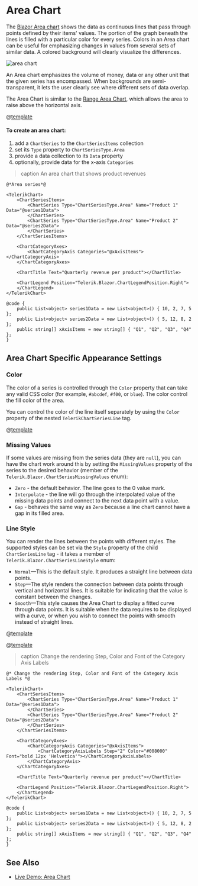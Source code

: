 
# Area Chart

The <a href="https://www.telerik.com/blazor-ui/area-chart" target="_blank">Blazor Area chart</a> shows the data as continuous lines that pass through points defined by their items' values. The portion of the graph beneath the lines is filled with a particular color for every series. Colors in an Area chart can be useful for emphasizing changes in values from several sets of similar data. A colored background will clearly visualize the differences.

![area chart](images/area-chart.png)

An Area chart emphasizes the volume of money, data or any other unit that the given series has encompassed. When backgrounds are semi-transparent, it lets the user clearly see where different sets of data overlap.

The Area Chart is similar to the [Range Area Chart](slug:components/chart/types/rangearea), which allows the area to raise above the horizontal axis.

@[template](/_contentTemplates/chart/link-to-basics.md#understand-basics-and-databinding-first)

#### To create an area chart:

1. add a `ChartSeries` to the `ChartSeriesItems` collection
2. set its `Type` property to `ChartSeriesType.Area`
3. provide a data collection to its `Data` property
4. optionally, provide data for the x-axis `Categories`

>caption An area chart that shows product revenues

````RAZOR
@*Area series*@

<TelerikChart>
    <ChartSeriesItems>
        <ChartSeries Type="ChartSeriesType.Area" Name="Product 1" Data="@series1Data">
        </ChartSeries>
        <ChartSeries Type="ChartSeriesType.Area" Name="Product 2" Data="@series2Data">
        </ChartSeries>
    </ChartSeriesItems>

    <ChartCategoryAxes>
        <ChartCategoryAxis Categories="@xAxisItems"></ChartCategoryAxis>
    </ChartCategoryAxes>

    <ChartTitle Text="Quarterly revenue per product"></ChartTitle>

    <ChartLegend Position="Telerik.Blazor.ChartLegendPosition.Right">
    </ChartLegend>
</TelerikChart>

@code {
    public List<object> series1Data = new List<object>() { 10, 2, 7, 5 };
    public List<object> series2Data = new List<object>() { 5, 12, 8, 2 };
    public string[] xAxisItems = new string[] { "Q1", "Q2", "Q3", "Q4" };
}
````

## Area Chart Specific Appearance Settings

### Color

The color of a series is controlled through the `Color` property that can take any valid CSS color (for example, `#abcdef`, `#f00`, or `blue`). The color control the fill color of the area.

You can control the color of the line itself separately by using the `Color` property of the nested `TelerikChartSeriesLine` tag.

@[template](/_contentTemplates/chart/link-to-basics.md#opacity-area-bubble)

### Missing Values

If some values are missing from the series data (they are `null`), you can have the chart work around this by setting the `MissingValues` property of the series to the desired behavior (member of the `Telerik.Blazor.ChartSeriesMissingValues` enum):

* `Zero` - the default behavior. The line goes to the 0 value mark.
* `Interpolate` - the line will go through the interpolated value of the missing data points and connect to the next data point with a value.
* `Gap` - behaves the same way as `Zero` because a line chart cannot have a gap in its filled area.

### Line Style

You can render the lines between the points with different styles. The supported styles can be set via the `Style` property of the child `ChartSeriesLine` tag - it takes a member of `Telerik.Blazor.ChartSeriesLineStyle` enum:

* `Normal`—This is the default style. It produces a straight line between data points.
* `Step`—The style renders the connection between data points through vertical and horizontal lines. It is suitable for indicating that the value is constant between the changes.
* `Smooth`—This style causes the Area Chart to display a fitted curve through data points. It is suitable when the data requires to be displayed with a curve, or when you wish to connect the points with smooth instead of straight lines.

@[template](/_contentTemplates/chart/link-to-basics.md#configurable-nested-chart-settings)

@[template](/_contentTemplates/chart/link-to-basics.md#configurable-nested-chart-settings-categorical)

>caption Change the rendering Step, Color and Font of the Category Axis Labels

````RAZOR
@* Change the rendering Step, Color and Font of the Category Axis Labels *@

<TelerikChart>
    <ChartSeriesItems>
        <ChartSeries Type="ChartSeriesType.Area" Name="Product 1" Data="@series1Data">
        </ChartSeries>
        <ChartSeries Type="ChartSeriesType.Area" Name="Product 2" Data="@series2Data">
        </ChartSeries>
    </ChartSeriesItems>

    <ChartCategoryAxes>
        <ChartCategoryAxis Categories="@xAxisItems">
            <ChartCategoryAxisLabels Step="2" Color="#008000" Font="bold 12px 'Helvetica'"></ChartCategoryAxisLabels>
        </ChartCategoryAxis>
    </ChartCategoryAxes>

    <ChartTitle Text="Quarterly revenue per product"></ChartTitle>

    <ChartLegend Position="Telerik.Blazor.ChartLegendPosition.Right">
    </ChartLegend>
</TelerikChart>

@code {
    public List<object> series1Data = new List<object>() { 10, 2, 7, 5 };
    public List<object> series2Data = new List<object>() { 5, 12, 8, 2 };
    public string[] xAxisItems = new string[] { "Q1", "Q2", "Q3", "Q4" };
}
````

## See Also

* [Live Demo: Area Chart](https://demos.telerik.com/blazor-ui/chart/area-chart)
